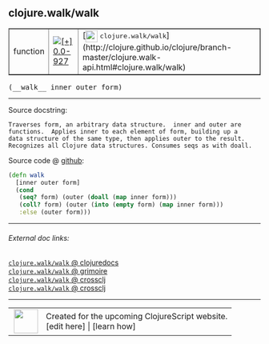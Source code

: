 ## clojure.walk/walk



 <table border="1">
<tr>
<td>function</td>
<td><a href="https://github.com/cljsinfo/cljs-api-docs/tree/0.0-927"><img valign="middle" alt="[+] 0.0-927" title="Added in 0.0-927" src="https://img.shields.io/badge/+-0.0--927-lightgrey.svg"></a> </td>
<td>
[<img height="24px" valign="middle" src="http://i.imgur.com/1GjPKvB.png"> <samp>clojure.walk/walk</samp>](http://clojure.github.io/clojure/branch-master/clojure.walk-api.html#clojure.walk/walk)
</td>
</tr>
</table>


 <samp>
(__walk__ inner outer form)<br>
</samp>

---





Source docstring:

```
Traverses form, an arbitrary data structure.  inner and outer are
functions.  Applies inner to each element of form, building up a
data structure of the same type, then applies outer to the result.
Recognizes all Clojure data structures. Consumes seqs as with doall.
```


Source code @ [github](https://github.com/clojure/clojurescript/blob/r2069/src/cljs/clojure/walk.cljs#L37-L48):

```clj
(defn walk
  [inner outer form]
  (cond
   (seq? form) (outer (doall (map inner form)))
   (coll? form) (outer (into (empty form) (map inner form)))
   :else (outer form)))
```

<!--
Repo - tag - source tree - lines:

 <pre>
clojurescript @ r2069
└── src
    └── cljs
        └── clojure
            └── <ins>[walk.cljs:37-48](https://github.com/clojure/clojurescript/blob/r2069/src/cljs/clojure/walk.cljs#L37-L48)</ins>
</pre>

-->

---



###### External doc links:

[`clojure.walk/walk` @ clojuredocs](http://clojuredocs.org/clojure.walk/walk)<br>
[`clojure.walk/walk` @ grimoire](http://conj.io/store/v1/org.clojure/clojure/1.7.0-beta3/clj/clojure.walk/walk/)<br>
[`clojure.walk/walk` @ crossclj](http://crossclj.info/fun/clojure.walk/walk.html)<br>
[`clojure.walk/walk` @ crossclj](http://crossclj.info/fun/clojure.walk.cljs/walk.html)<br>

---

 <table>
<tr><td>
<img valign="middle" align="right" width="48px" src="http://i.imgur.com/Hi20huC.png">
</td><td>
Created for the upcoming ClojureScript website.<br>
[edit here] | [learn how]
</td></tr></table>

[edit here]:https://github.com/cljsinfo/cljs-api-docs/blob/master/cljsdoc/clojure.walk/walk.cljsdoc
[learn how]:https://github.com/cljsinfo/cljs-api-docs/wiki/cljsdoc-files

<!--

This information was too distracting to show to readers, but I'll leave it
commented here since it is helpful to:

- pretty-print the data used to generate this document
- and show how to retrieve that data



The API data for this symbol:

```clj
{:ns "clojure.walk",
 :name "walk",
 :signature ["[inner outer form]"],
 :history [["+" "0.0-927"]],
 :type "function",
 :full-name-encode "clojure.walk/walk",
 :source {:code "(defn walk\n  [inner outer form]\n  (cond\n   (seq? form) (outer (doall (map inner form)))\n   (coll? form) (outer (into (empty form) (map inner form)))\n   :else (outer form)))",
          :title "Source code",
          :repo "clojurescript",
          :tag "r2069",
          :filename "src/cljs/clojure/walk.cljs",
          :lines [37 48]},
 :full-name "clojure.walk/walk",
 :clj-symbol "clojure.walk/walk",
 :docstring "Traverses form, an arbitrary data structure.  inner and outer are\nfunctions.  Applies inner to each element of form, building up a\ndata structure of the same type, then applies outer to the result.\nRecognizes all Clojure data structures. Consumes seqs as with doall."}

```

Retrieve the API data for this symbol:

```clj
;; from Clojure REPL
(require '[clojure.edn :as edn])
(-> (slurp "https://raw.githubusercontent.com/cljsinfo/cljs-api-docs/catalog/cljs-api.edn")
    (edn/read-string)
    (get-in [:symbols "clojure.walk/walk"]))
```

-->
